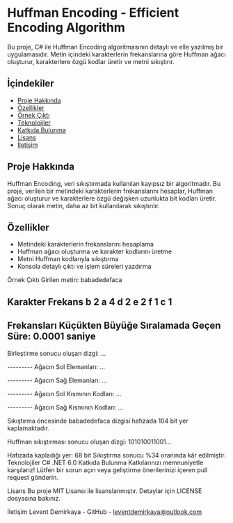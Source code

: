 # Huffman Encoding - Efficient Encoding Algorithm

Bu proje, C# ile Huffman Encoding algoritmasının detaylı ve elle yazılmış bir uygulamasıdır. Metin içindeki karakterlerin frekanslarına göre Huffman ağacı oluşturur, karakterlere özgü kodlar üretir ve metni sıkıştırır.


## İçindekiler

- [Proje Hakkında](#proje-hakkında)
- [Özellikler](#özellikler)
- [Örnek Çıktı](#örnek-çıktı)
- [Teknolojiler](#teknolojiler)
- [Katkıda Bulunma](#katkıda-bulunma)
- [Lisans](#lisans)
- [İletişim](#iletişim)


## Proje Hakkında

Huffman Encoding, veri sıkıştırmada kullanılan kayıpsız bir algoritmadır. Bu proje, verilen bir metindeki karakterlerin frekanslarını hesaplar, Huffman ağacı oluşturur ve karakterlere özgü değişken uzunlukta bit kodları üretir. Sonuç olarak metin, daha az bit kullanılarak sıkıştırılır.


## Özellikler

- Metindeki karakterlerin frekanslarını hesaplama
- Huffman ağacı oluşturma ve karakter kodlarını üretme
- Metni Huffman kodlarıyla sıkıştırma
- Konsola detaylı çıktı ve işlem süreleri yazdırma


Örnek Çıktı
Girilen metin: babadedefaca

Karakter	Frekans
b		   2
a		   4
d		   2
e		   2
f		   1
c		   1
------------------------
Frekansları Küçükten Büyüğe Sıralamada Geçen Süre: 0.0001 saniye
------------------------

Birleştirme sonucu oluşan dizgi: ...

-*-*-*-*-*-*-*-*-
Ağacın Sol Elemanları:
...

-*-*-*-*-*-*-*-*-
Ağacın Sağ Elemanları:
...

-*-*-*-*-*-*-*-*-
Ağacın Sol Kısmının Kodları:
...

-*-*-*-*-*-*-*-*-
Ağacın Sağ Kısmının Kodları:
...

Sıkıştırma öncesinde babadedefaca dizgisi hafızada 104 bit yer kaplamaktadır.

Huffman sıkıştırması sonucu oluşan dizgi:
101010011001...

Hafızada kapladığı yer: 68 bit
Sıkıştırma sonucu %34 oranında kâr edilmiştir.
Teknolojiler
C#
.NET 6.0
Katkıda Bulunma
Katkılarınızı memnuniyetle karşılarız! Lütfen bir sorun açın veya geliştirme önerilerinizi içeren pull request gönderin.

Lisans
Bu proje MIT Lisansı ile lisanslanmıştır. Detaylar için LICENSE dosyasına bakınız.

İletişim
Levent Demirkaya - GitHub - leventdemirkaya@outlook.com
